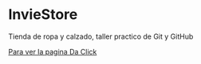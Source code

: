 # InvieStore
Tienda de ropa y calzado, taller practico de Git y GitHub

[Para ver la pagina Da Click](https://yonier999.github.io/InvieStore//index.html "Para ver la pagina Da Click")
